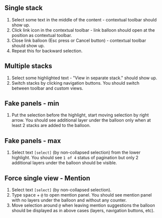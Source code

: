 ## Single stack

1. Select some text in the middle of the content - contextual toolbar should show up.
2. Click link icon in the contextual toolbar - link balloon should open at the position as contextual toolbar.
3. Close link balloon (Esc press or Cancel button) - contextual toolbar should show up.
4. Repeat this for backward selection.

## Multiple stacks

1. Select some highlighted text - "View in separate stack." should show up.
2. Switch stacks by clicking navigation buttons. You should switch between toolbar and custom views.

## Fake panels - min

1. Put the selection before the highlight, start moving selection by right arrow. You should see additional layer under the balloon only when at least 2 stacks are added to the balloon.

## Fake panels - max

1. Select text `[select]` (by non-collapsed selection) from the lower highlight. You should see `1 of 4` status of pagination but only 2 additional layers under the balloon should be visible.

## Force single view - Mention

1. Select text `[select]` (by non-collapsed selection).
2. Type <kbd>space</kbd> + `@` to open mention panel. You should see mention panel with no layers under the balloon and without any counter.
3. Move selection around `@` when leaving mention suggestions the balloon should be displayed as in above cases (layers, navigation buttons, etc).

